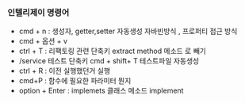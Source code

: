 ### 인텔리제이 명령어
- cmd + n : 생성자, getter,setter 자동생성 
    자바빈방식 , 프로퍼티 접근 방식
- cmd + 옵션 + v
- ctrl + T :  리팩토링 관련 단축키 
    extract method 메소드 로 빼기
- /service 테스트 단축키 cmd + shift+ T
    테스트파일 자동생성
- ctrl + R  : 이전 실행했던거 실행
- cmd+P : 함수에 필요한 파라미터 뭔지 
- option + Enter : implemets 클래스 메소드 implement 